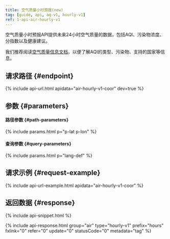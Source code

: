 ```yaml
---
title: 空气质量小时预报(new)
tag: [guide, api, aq-v1, hourly-v1]
ref: 1-api-air-hourly-v1
---
```


空气质量小时预报API提供未来24小时空气质量的数据，包括AQI、污染物浓度、分指数以及健康建议。

我们推荐阅读[空气质量信息文档](/docs/resource/air-info/)，以便了解AQI的类型、污染物、支持的国家等信息。

## 请求路径 {#endpoint}

{% include api-url.html apidata="air-hourly-v1-coor" dev=true %}

## 参数 {#parameters}

#### 路径参数 {#path-parameters}

{% include params.html p="p-lat p-lon" %}

#### 查询参数 {#query-parameters}

{% include params.html p="lang-def" %}

## 请求示例 {#request-example}

{% include api-url-example.html apidata="air-hourly-v1-coor" %}

## 返回数据 {#response}

{% include api-snippet.html %}

{% include api-response.html group="air" type="hourly-v1" prefix="hours" fxlink="0" refer="0" update="0" statusCode="0" metadata="tag"   %}
